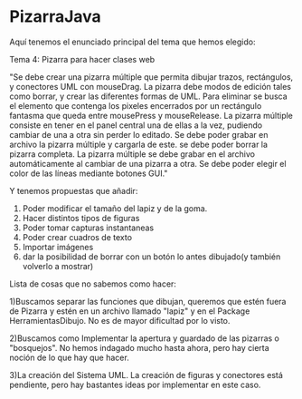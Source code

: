 # PizarraJava
Aquí tenemos el enunciado principal del tema que hemos elegido:


Tema 4: Pizarra para hacer clases web

"Se debe crear una pizarra múltiple que permita dibujar trazos, rectángulos, y conectores UML con mouseDrag.
 La pizarra debe modos de edición tales como borrar, y crear las diferentes formas de UML. Para eliminar se
 busca el elemento que contenga los pixeles encerrados por un rectángulo fantasma que queda entre mousePress
 y mouseRelease. La pizarra múltiple consiste en tener en el panel central una de ellas a la vez, pudiendo 
cambiar de una a otra sin perder lo editado. Se debe poder grabar en archivo la pizarra múltiple y cargarla 
de este. se debe poder borrar la pizarra completa. La pizarra múltiple se debe grabar en el archivo automáticamente 
al cambiar de una pizarra a otra. Se debe poder elegir el color de las líneas mediante botones GUI." 


Y tenemos propuestas que añadir:
1) Poder modificar el tamaño del lapiz y de la goma.
2) Hacer distintos tipos de figuras
3) Poder tomar capturas instantaneas
4) Poder crear cuadros de texto
5) Importar imágenes
6) dar la posibilidad de borrar con un botón lo antes dibujado(y también volverlo a mostrar)






Lista de cosas que no sabemos como hacer:

1)Buscamos separar las funciones que dibujan, queremos que estén fuera de Pizarra y estén en un archivo llamado "lapiz"
y en el Package HerramientasDibujo. No es de mayor dificultad por lo visto.

2)Buscamos como Implementar la apertura y guardado de las pizarras o "bosquejos". No hemos indagado mucho hasta ahora,
pero hay cierta noción de lo que hay que hacer.

3)La creación del Sistema UML. La creación de figuras y conectores está pendiente, pero hay bastantes ideas por implementar
en este caso.
